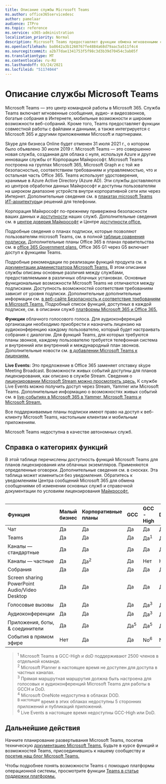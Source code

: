 ```yaml
---
title: Описание службы Microsoft Teams
ms.author: office365servicedesc
author: pamelaar
audience: ITPro
ms.topic: reference
ms.service: o365-administration
localization_priority: Normal
description: Microsoft Teams предоставляет функции обмена мгновенными сообщениями, совместной работы с файлами и данными, аудио- и видеосвязи, насыщенных онлайн-собраний, мобильных устройств и обширных возможностей веб-конференциации.
ms.openlocfilehash: ba8642a3b1260767fe4884a68d79aac5a511f4c4
ms.sourcegitcommit: a2b77dae1341753f5f98c3d3b39d70454c3ab05f
ms.translationtype: MT
ms.contentlocale: ru-RU
ms.lasthandoff: 03/24/2021
ms.locfileid: "51174044"
---
```

# <a name="microsoft-teams-service-description"></a>Описание службы Microsoft Teams

Microsoft Teams — это центр командной работы в Microsoft 365. Служба Teams включает мгновенные сообщения, аудио- и видеозвонков, богатые собрания в Интернете, мобильные возможности и широкие возможности веб-собраний. Кроме того, Teams предоставляет функции совместной работы с файлами и данными, а также интегрируется с Microsoft 365 и другими приложениями Microsoft и партнерами.

Skype для бизнеса Online будет отменен 31 июля 2021 г., о котором было объявлено 30 июля 2019 г. [](https://techcommunity.microsoft.com/t5/Microsoft-Teams-Blog/Skype-for-Business-Online-to-Be-Retired-in-2021/ba-p/777833) Microsoft Teams — это совершенно новая служба, созданная для облака с нуля, используя Azure и другие инновации службы от Корпорации Майкрософт. Microsoft Teams построена на группах Microsoft 365, Microsoft Graph и с той же безопасностью, соответствием требованиям и управляемостью, что и остальная часть Office 365. Teams использует удостоверения, хранимые в Azure Active Directory (Azure AD). Эти службы доставляются из центров обработки данных Майкрософт и доступны пользователям на широком диапазоне устройств внутри корпоративной сети или через Интернет. Дополнительные сведения см. в [плакатах microsoft Teams ИТ-архитектуры](/microsoftteams/teams-architecture-solutions-posters)и решений для телефонии.

Корпорация Майкрософт по-прежнему привержена безопасности ваших данных и [доступности](https://www.microsoft.com/trust-center/compliance/accessibility) наших служб. Дополнительные сведения см. в [центре доверия Майкрософт](https://www.microsoft.com/trust-center) и Центре [доступности office.](https://support.office.com/article/Office-Accessibility-Center-Resources-for-people-with-disabilities-ecab0fcf-d143-4fe8-a2ff-6cd596bddc6d)

Подробные сведения о планах подписки, которые позволяют пользователям microsoft Teams, см. в полной [таблице сравнения подписки.](https://go.microsoft.com/fwlink/?linkid=2139145) Дополнительные планы Office 365 в планах правительства см. в [office 365 Government plans.](https://www.microsoft.com/microsoft-365/government/compare-office-365-government-plans) Office 365 G1 через G5 включает доступ к функциям Teams.

Подробные рекомендации по реализации функций продукта см. в [документации администратора Microsoft Teams.](/MicrosoftTeams) В этом описании службы описаны основные различия между службами, предоставляемыми в различных облачных установках. Основные функциональные возможности Microsoft Teams не отличаются между подписками. Доступность возможностей соответствия требованиям зависит от уровня подписки. Дополнительные дополнительные информации см. [в веб-сайте Безопасность и соответствие требованиям в Microsoft Teams.](/microsoftteams/security-compliance-overview) Подробный список функций, доступных в каждой подписке, см. в описании служб [платформы Microsoft 365 и Office 365.](./office-365-platform-service-description/office-365-platform-service-description.md)

**Функции** облачного голосового голоса. Для аудиоконференций организации необходимо приобрести и назначить лицензию на аудиоконференцию каждому пользователю, который будет настраивать собрания с диалогом. Для функций Teams, для которых требуются планы звонков, каждому пользователю требуется телефонная система и внутренний или внутренний и международный план звонков. Дополнительные новости см. [в добавлении Microsoft Teams к лицензиям.](/microsoftteams/teams-add-on-licensing/microsoft-teams-add-on-licensing)

**Live Events:** Это предложение в Office 365 заменяет отставку skype Meeting Broadcast. Возможности живых событий доступны для планов лицензирования, как описано в службе Stream. Сведения о [лицензировании Microsoft Stream можно просмотреть здесь.](/stream/license-overview) К службе Live Events можно получить доступ через Stream, Yammer или Microsoft Teams. Дополнительные информацию о возможностях живых событий см. в [live-событиях в Microsoft 365 в Yammer, Microsoft Teams и Microsoft Stream.](/stream/live-event-m365)

Все поддерживаемые планы подписки имеют право на доступ к веб-клиенту Microsoft Teams, настольным клиентам и мобильным приложениям.

Microsoft Teams недоступна в качестве автономных служб.

## <a name="feature-category-reference"></a>Справка о категориях функций

В этой таблице перечислены доступность функций Microsoft Teams для планов лицензирования или облачных экземпляров. Применяются определенные оговорки. Дополнительные сведения см. в сносках. Эта таблица может измениться без уведомления. Обратитесь к уведомлениям Центра сообщений Microsoft 365 для обмена сообщениями об изменении основных служб и справочной документации по условиям лицензирования [Майкрософт.](https://www.microsoft.com/licensing/product-licensing/products)<br><br>

| Функция | Малый бизнес | Корпоративные планы | GCC | GCC - High | DOD | Образование |
|:-----|:-----|:-----|:-----|:-----|:-----|:-----|
|Чат  <br/> |Да  <br/> |Да  <br/> |Да  <br/> |Да  <br/> |Да  <br/> |Да  <br/> |
|Teams  <br/> |Да <br/> |Да <br/> |Да <br/> |Да<sup>1</sup>  <br/> |Да<sup>1</sup>  <br/> |Да  <br/> |
|Каналы — стандартные  <br/> |Да  <br/> |Да  <br/> |Да  <br/> |Да  <br/> |Да  <br/> |Да  <br/> |
|Каналы — частные  <br/> |Да  <br/> |Да<sup>2</sup>  <br/> |Да <br/> |Нет  <br/> |Нет <br/> |Да  <br/> |
|Собрания  <br/> |Да  <br/> |Да  <br/> |Да  <br/> |Да  <br/> |Да  <br/> |Да  <br/> |
|Screen sharing PowerPoint Audio/Video Desktop <br/> |Да  <br/> |Да  <br/> |Да  <br/> |Да  <br/> |Да  <br/> |Да  <br/> |
|Голосовые вызовы  <br/> |Да  <br/> |Да  <br/> |Да  <br/> |Да<sup>3</sup>  <br/> |Да<sup>3</sup>  <br/> |Да  <br/> |
|Аудиоконференции  <br/> |Да  <br/> |Да  <br/> |Да  <br/> |Да<sup>3</sup>  <br/> |Да<sup>3</sup>  <br/> |Да  <br/> |
|Приложения, боты, & соединители  <br/> |Да  <br/> |Да  <br/> |Да<sup>5</sup>  <br/> |Да<sup>5</sup>  <br/> |Да<sup>4,5</sup>  <br/> |Да  <br/> |
|События в прямом эфире  <br/> |Нет  <br/> |Да  <br/> |Да  <br/> |No<sup>6</sup>  <br/> |No<sup>6</sup>  <br/> |Да  <br/> |

> <sup>1</sup>  Microsoft Teams в GCC-High и doD поддерживают 2500 членов в отдельной команде.<br/>
> <sup>2</sup> Microsoft Planner в настоящее время не доступен для доступа в частных каналах.<br/>
> <sup>3</sup> Прямая маршрутная маршрутия должна быть настроена для голосовых и аудиоконференций Microsoft Teams для работы в GCCH и DoD.<br/>
> <sup>4</sup> Microsoft OneNote недоступна в облаках DOD.<br/>
> <sup>В настоящее</sup> время в этих облаках недоступны 5 сторонних приложений и публикаций приложений.<br/>
> <sup>6</sup> Live Events в настоящее время недоступны GCC-High или DoD.<br/>

## <a name="next-steps"></a>Дальнейшие действия

Начните планирование развертывания Microsoft Teams, посетив техническую [документацию Microsoft Teams.](/MicrosoftTeams/) Будьте в курсе функций и возможностей Teams, присоединившись к нашему сообществу и [посетив наш блог Microsoft Teams.](https://aka.ms/TeamsBlog)

Чтобы подробнее понять возможности Teams с помощью платформы операционной системы, просмотрите функции [Teams в статье поддержки платформы.](https://aka.ms/teamsfeaturesbyplatform)